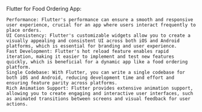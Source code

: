 Flutter for Food Ordering App:

    Performance: Flutter's performance can ensure a smooth and responsive user experience, crucial for an app where users interact frequently to place orders.
    UI Consistency: Flutter's customizable widgets allow you to create a visually appealing and consistent UI across both iOS and Android platforms, which is essential for branding and user experience.
    Fast Development: Flutter's hot reload feature enables rapid iteration, making it easier to implement and test new features quickly, which is beneficial for a dynamic app like a food ordering platform.
    Single Codebase: With Flutter, you can write a single codebase for both iOS and Android, reducing development time and effort and ensuring feature parity across platforms.
    Rich Animation Support: Flutter provides extensive animation support, allowing you to create engaging and interactive user interfaces, such as animated transitions between screens and visual feedback for user actions.
